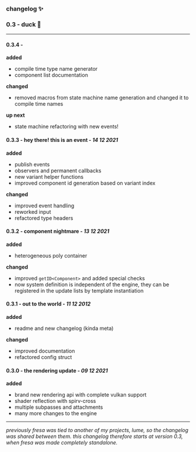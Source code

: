 ### changelog :sparkles:

### 0.3 - duck :duck:

---

#### 0.3.4 - 

**added**
- compile time type name generator
- component list documentation

**changed**
- removed macros from state machine name generation and changed it to compile time names

**up next**
- state machine refactoring with new events!

#### 0.3.3 - hey there! this is an event - _14 12 2021_

**added**
- publish events
- observers and permanent callbacks
- new variant helper functions
- improved component id generation based on variant index

**changed**
- improved event handling
- reworked input
- refactored type headers

#### 0.3.2 - component nightmare - _13 12 2021_

**added**
- heterogeneous poly container

**changed**
- improved `getID<Component>` and added special checks
- now system definition is independent of the engine, they can be registered in the update lists by template instantiation

#### 0.3.1 - out to the world - _11 12 2012_

**added**
- readme and new changelog (kinda meta)

**changed**
- improved documentation
- refactored config struct

#### 0.3.0 - the rendering update - _09 12 2021_

**added**
- brand new rendering api with complete vulkan support
- shader reflection with spirv-cross
- multiple subpasses and attachments
- many more changes to the engine

---

_previously fresa was tied to another of my projects, lume, so the changelog was shared between them. this changelog therefore starts at version 0.3, when fresa was made completely standalone._
